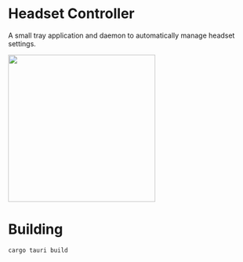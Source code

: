 # Headset Controller

A small tray application and daemon to automatically manage headset settings.

<img src="https://github.com/qoijjj/HeadsetController/assets/129108030/d837678a-dbf2-4715-9a17-2ed4a9c6e00a" width=300 />

# Building

`cargo tauri build`
